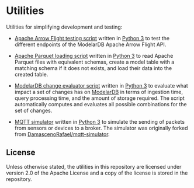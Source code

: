 # Utilities
Utilities for simplifying development and testing:

- [Apache Arrow Flight testing script](Apache-Arrow-Flight-Tester) written in
  [Python 3](https://www.python.org/) to test the different endpoints of the
  ModelarDB Apache Arrow Flight API.

- [Apache Parquet loading script](Apache-Parquet-Loader) written in [Python
  3](https://www.python.org/) to read Apache Parquet files with equivalent
  schemas, create a model table with a matching schema if it does not exists,
  and load their data into the created table.

- [ModelarDB change evaluator script](Evaluate-ModelarDB-Changes) written in
  [Python 3](https://www.python.org/) to evaluate what impact a set of changes
  has on [ModelarDB](https://github.com/ModelarData/ModelarDB-RS) in terms of
  ingestion time, query processing time, and the amount of storage required. The
  script automatically computes and evaluates all possible combinations for the
  set of changes.

- [MQTT simulator](MQTT-Simulator) written in [Python
  3](https://www.python.org/) to simulate the sending of packets from sensors or
  devices to a broker. The simulator was originally forked from
  [DamascenoRafael/mqtt-simulator](https://github.com/DamascenoRafael/mqtt-simulator).

## License
Unless otherwise stated, the utilities in this repository are licensed
under version 2.0 of the Apache License and a copy of the license is
stored in the repository.
